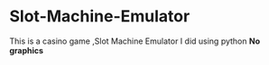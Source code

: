 # Slot-Machine-Emulator
This is a casino game ,Slot Machine Emulator I did using python **No graphics**
